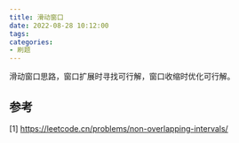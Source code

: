 ```yaml
---
title: 滑动窗口
date: 2022-08-28 10:12:00
tags:
categories:
- 刷题
---
```


滑动窗口思路，窗口扩展时寻找可行解，窗口收缩时优化可行解。

## 参考
[1] https://leetcode.cn/problems/non-overlapping-intervals/